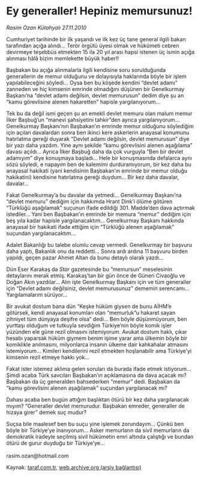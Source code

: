# Ey generaller! Hepiniz memursunuz! 

*Rasim Ozan Kütahyalı 27.11.2010*

<div class="yazi"><p>Cumhuriyet tarihinde bir ilk yaşandı ve ilk kez üç tane general ilgili bakan tarafından açığa alındı... Terör örgütü üyesi olmak ve hükümeti cebren devirmeye teşebbüs etmekten 15 ila 20 yıl arası hapsi istenen üç ismin açığa alınması hâlâ bizim memlekette büyük haber!!</p>
<p>Başbakan bu açığa alınmalarla ilgili kendisine soru sorulduğunda generallerin de memur olduğunu ve dolayısıyla haklarında böyle bir işlem yapılabileceğini söyledi... Oysa ben bu köşede kendini “devlet adamı” zanneden ve hiç kimsenin emrinde olmadığını düşünen bir Genelkurmay Başkanı’na “devlet adamı değilsin, devlet memurusun” dedim diye şu an “kamu görevlisine alenen hakaretten” hapisle yargılanıyorum...</p>
<p>Tek bu da değil ismi geçen şu an emekli devlet memuru olan malum memur İlker Başbuğ’un “manevi şahsiyetini tahkir”den ayrıca yargılanıyorum... Genelkurmay Başkanı’nın Başbakan’ın emrinde memur olduğunu söylediğim için açılan davalardan sonra ben ikinci kere askerlerin anayasal konumunu hatırlatma gereği duyarak “Devlet adamı değilsin, devlet memurusun” diye bir yazı daha yazdım. Yine aynı şekilde “kamu görevlisini alenen aşağılama” davası açıldı... Ayrıca İlker Başbuğ daha da çok vurguyla “Ben bir devlet adamıyım” diye konuşmaya başladı... Hele bir konuşmasında defalarca aynı sözü söyledi, e napayım ben de kalemimi durduramıyorum, bir kez daha bu anayasal hakikati (yani kendisinin Başbakan’ın emrinde bir memur olduğu hakikatini) kendisine hatırlatma gereği duydum... Bir kez daha davalar, davalar...</p>
<p>Fakat Genelkurmay’a bu davalar da yetmedi... Genelkurmay Başkanı’na “devlet memuru” dediğim için hakkımda Hrant Dink’i ölüme götüren “Türklüğü aşağılamak” suçunun ifade edildiği 301. Madde’den dava açtırmak istediler... Yani ben Başbakan’ın emrinde bir memura “memur” dediğim için beş yıla kadar hapisle yargılanacaktım... Genelkurmay Başkanı hakkında anayasal bir hakikati ifade ettiğim için “Türklüğü alenen aşağılamak” suçundan yargılanacaktım...</p>
<p>Adalet Bakanlığı bu talebe olumlu cevap vermedi. Genelkurmay bir başvuru daha yaptı, Bakanlık onu da reddetti... Sonra ardı ardına 11 başvuru birden yapıldı, geçen pazar Ahmet Altan da bunu detaylı olarak yazdı...</p>
<p>Dün Eser Karakaş da <i>Star</i> gazetesinde bu “memursun” meselesinin detaylarını merak etmiş. Karakaş’tan bir gün önce de Güneri Civaoğlu ve Doğan Akın yazdılar... Alın işte Genelkurmay Başkanı için ve tüm generaller için “Devlet adamı değilsiniz, devlet memurusunuz” dememin serencamı... Yargılamalarım sürüyor...</p>
<p>Bir avukat dostum bana dün “Keşke hüküm giysen de bunu AİHM’e götürsek, kendi anayasal konumları olan “memurluk”u hakaret sayan zihniyet tüm dünyaya deşifre olsa” dedi... Ben böyle düşünmüyorum, ben yurttaşı olduğum ve tutkuyla sevdiğim Türkiye’nin böyle komik işler yüzünden ele güne rezil olmasını istemiyorum. Avukat dostum haklı, çıkar hesabı yaparsak hüküm giymem benim işime yarar ama ülkemin böyle bir komiklikle anılmasını, milyonlarca insanın ülkeme dair kahkahalar atmasını istemiyorum... Kimileri kendilerini rezil etmekten hoşlanabilir ama Türkiye’yi kimsenin rezil etmeye hakkı yok...</p>
<p>Fakat ister istemez aklıma gelen soruları da burada ifade etmek istiyorum... Şimdi acaba Türk savcıları Başbakan’ın açıklamasına da dava açacak mı? Başbakan da üç generalden bahsederken “memur” dedi. Başbakan da “kamu görevlisini alenen aşağılamak” suçundan yargılanacak mı?</p>
<p>Dahası acaba ben bugün attığım başlıktan ötürü bir kez daha yargılanacak mıyım? “Generaller devlet memurudur. Başbakan emreder, generaller de hizaya girer” demek suç mudur? </p>
<p>Suçsa bile maalesef ben bu suçu yine işlemek zorundayım... Çünkü ben böyle bir Türkiye’ye inanıyorum... Asker memurların da sivil memurların da demokratik iradeyle seçilmiş sivil hükümetin emri altında çalıştığı ve bundan ötürü de gurur duyduğu bir Türkiye’ye...<br/><br/>rasim.ozan@hotmail.com</p></div>

Kaynak: [taraf.com.tr](http://www.taraf.com.tr:80/rasim-ozan-kutahyali/makale-ey-generaller-hepiniz-memursunuz.htm), [web.archive.org (arşiv bağlantısı)](http://web.archive.org/web/20101129154202/http://www.taraf.com.tr:80/rasim-ozan-kutahyali/makale-ey-generaller-hepiniz-memursunuz.htm)
